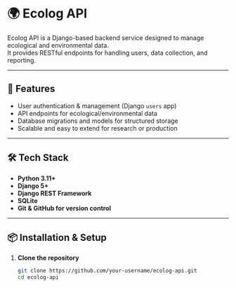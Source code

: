 # 🌍 Ecolog API

Ecolog API is a Django-based backend service designed to manage ecological and environmental data.  
It provides RESTful endpoints for handling users, data collection, and reporting.

---

## 🚀 Features
- User authentication & management (Django `users` app)
- API endpoints for ecological/environmental data
- Database migrations and models for structured storage
- Scalable and easy to extend for research or production

---

## 🛠 Tech Stack
- **Python 3.11+**
- **Django 5+**
- **Django REST Framework**
- **SQLite**
- **Git & GitHub for version control**

---

## 📦 Installation & Setup

1. **Clone the repository**
   ```bash
   git clone https://github.com/your-username/ecolog-api.git
   cd ecolog-api
